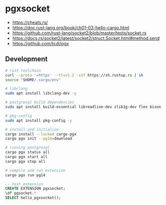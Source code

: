 # pgxsocket

- https://cheats.rs/
- https://doc.rust-lang.org/book/ch01-03-hello-cargo.html
- https://github.com/rust-lang/socket2/blob/master/tests/socket.rs
- https://docs.rs/socket2/latest/socket2/struct.Socket.html#method.send
- https://github.com/tcdi/pgx

## Development

```sh
# rust toolchain
curl --proto '=https' --tlsv1.2 -sSf https://sh.rustup.rs | sh
source "$HOME/.cargo/env"

# libclang
sudo apt install libclang-dev -y

# postgresql build dependencies
sudo apt install build-essential libreadline-dev zlib1g-dev flex bison libxml2-dev libxslt-dev libssl-dev libxml2-utils xsltproc ccache -y

# pkg-config
sudo apt install pkg-config -y

# install and initialize
cargo install --locked cargo-pgx
cargo pgx init --pg14=download

# running postgresql
cargo pgx status all
cargo pgx start all
cargo pgx stop all

# compile and run extension
cargo pgx run pg14
```

```sql
-- test extension
CREATE EXTENSION pgxsocket;
\df pgsocket.*
SELECT hello_pgxsocket();
```